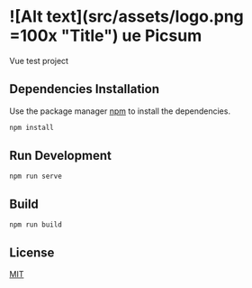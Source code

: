 # ![Alt text](src/assets/logo.png =100x "Title") ue Picsum

Vue test project

## Dependencies Installation

Use the package manager [npm](https://www.npmjs.com) to install the dependencies.

```bash
npm install
```

## Run Development

```
npm run serve
```

## Build

```
npm run build
```

## License

[MIT](https://choosealicense.com/licenses/mit/)
